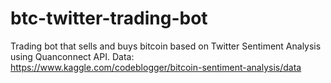 # btc-twitter-trading-bot
Trading bot that sells and buys bitcoin based on Twitter Sentiment Analysis using Quanconnect API.
Data: https://www.kaggle.com/codeblogger/bitcoin-sentiment-analysis/data
